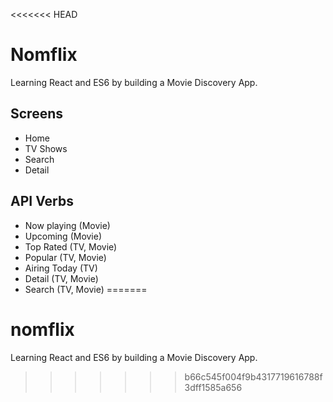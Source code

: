 <<<<<<< HEAD
# Nomflix

Learning React and ES6 by building a Movie Discovery App.

## Screens

- Home
- TV Shows
- Search
- Detail


## API Verbs

- Now playing (Movie)
- Upcoming (Movie)
- Top Rated (TV, Movie)
- Popular (TV, Movie)
- Airing Today (TV)
- Detail (TV, Movie)
- Search (TV, Movie)
=======
# nomflix
Learning React and ES6 by building a Movie Discovery App.
>>>>>>> b66c545f004f9b4317719616788f3dff1585a656
